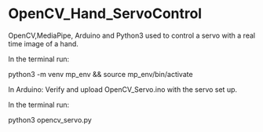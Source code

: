 # OpenCV_Hand_ServoControl

OpenCV,MediaPipe, Arduino and Python3 used to control a servo with a real time image of a hand. 

In the terminal run: 

python3 -m venv mp_env && source mp_env/bin/activate

In Arduino: Verify and upload OpenCV_Servo.ino with the servo set up. 

In the terminal run:

python3 opencv_servo.py

